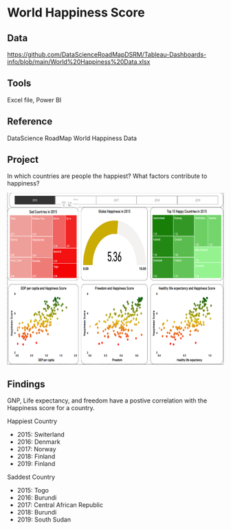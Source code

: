 # World Happiness Score

## Data 
https://github.com/DataScienceRoadMapDSRM/Tableau-Dashboards-info/blob/main/World%20Happiness%20Data.xlsx

## Tools
Excel file, Power BI

## Reference
DataScience RoadMap World Happiness Data

## Project
In which countries are people the happiest?  What factors contribute to happiness?

<img src="https://github.com/Sarah269/supreme-fiesta/blob/main/Happiness/World%20Happiness.png" height=400 />

## Findings
GNP, Life expectancy, and freedom have a postive correlation with the Happiness score for a country.

Happiest Country
* 2015: Switerland
* 2016: Denmark
* 2017: Norway
* 2018: Finland
* 2019: Finland

Saddest Country
* 2015: Togo
* 2016: Burundi
* 2017: Central African Republic
* 2018: Burundi
* 2019: South Sudan

